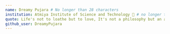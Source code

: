 ```yaml
---
name: Dreamy Pujara # No longer than 28 characters
institution: Atmiya Institute of Science and Technology 🚩 # no longer than 58 characters
quote: Life's not to loathe but to love, It's not a philosophy but an art to revere. # no longer than 100 characters, avoid using quotes(") to guarantee the format remains the same.
github_user: DreamyPujara
---
```

